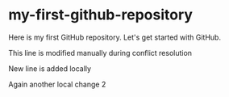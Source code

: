 # my-first-github-repository
Here is my first GitHub repository. Let's get started with GitHub.


This line is modified manually during conflict resolution 


New line is added locally

Again another local change 2